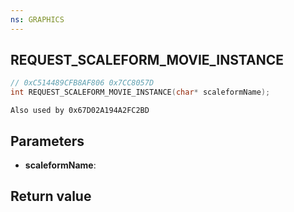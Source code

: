 ```yaml
---
ns: GRAPHICS
---
```

## REQUEST_SCALEFORM_MOVIE_INSTANCE

```c
// 0xC514489CFB8AF806 0x7CC8057D
int REQUEST_SCALEFORM_MOVIE_INSTANCE(char* scaleformName);
```

```
Also used by 0x67D02A194A2FC2BD  
```

## Parameters
* **scaleformName**: 

## Return value

